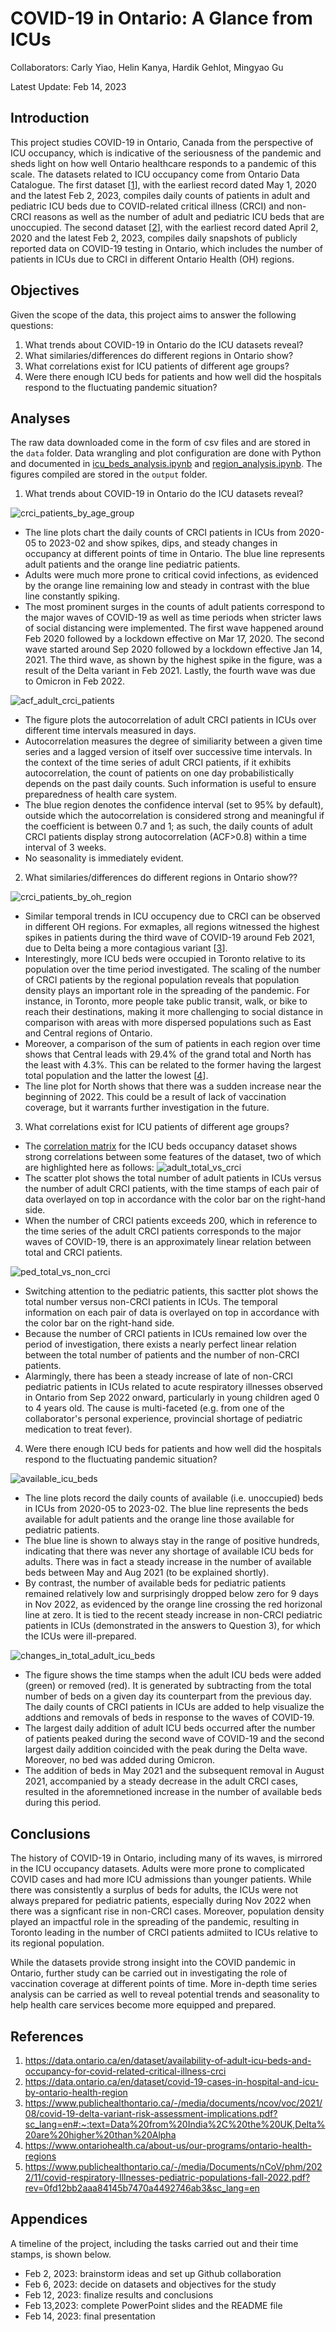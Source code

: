 # COVID-19 in Ontario: A Glance from ICUs

Collaborators: Carly Yiao, Helin Kanya, Hardik Gehlot, Mingyao Gu

Latest Update: Feb 14, 2023

## Introduction

This project studies COVID-19 in Ontario, Canada from the perspective of ICU occupancy, which is indicative of the seriousness of the pandemic and sheds light on how well Ontario healthcare responds to a pandemic of this scale. The datasets related to ICU occupancy come from Ontario Data Catalogue. The first dataset \[[1](#references)\], with the earliest record dated May 1, 2020 and the latest Feb 2, 2023, compiles daily counts of patients in adult and pediatric ICU beds due to COVID-related critical illness (CRCI) and non-CRCI reasons as well as the number of adult and pediatric ICU beds that are unoccupied. The second dataset \[[2](#references)\], with the earliest record dated April 2, 2020 and the latest Feb 2, 2023, compiles daily snapshots of publicly reported data on COVID-19 testing in Ontario, which includes the number of patients in ICUs due to CRCI in different Ontario Health (OH) regions.

## Objectives

Given the scope of the data, this project aims to answer the following questions:
1. What trends about COVID-19 in Ontario do the ICU datasets reveal?
2. What similaries/differences do different regions in Ontario show?
3. What correlations exist for ICU patients of different age groups?
4. Were there enough ICU beds for patients and how well did the hospitals respond to the fluctuating pandemic situation?

## Analyses

The raw data downloaded come in the form of csv files and are stored in the `data` folder. Data wrangling and plot configuration are done with Python and documented in [icu_beds_analysis.ipynb](analysis/icu_beds_analysis.ipynb) and [region_analysis.ipynb](analysis/region_analysis.ipynb). The figures compiled are stored in the `output` folder.

1. What trends about COVID-19 in Ontario do the ICU datasets reveal?

![crci_patients_by_age_group](output/crci_patients_by_age_group.png)
- The line plots chart the daily counts of CRCI patients in ICUs from 2020-05 to 2023-02 and show spikes, dips, and steady changes in occupancy at different points of time in Ontario. The blue line represents adult patients and the orange line pediatric patients.
- Adults were much more prone to critical covid infections, as evidenced by the orange line remaining low and steady in contrast with the blue line constantly spiking. 
- The most prominent surges in the counts of adult patients correspond to the major waves of COVID-19 as well as time periods when stricter laws of social distancing were implemented. The first wave happened around Feb 2020 followed by a lockdown effective on Mar 17, 2020. The second wave started around Sep 2020 followed by a lockdown effective Jan 14, 2021. The third wave, as shown by the highest spike in the figure, was a result of the Delta variant in Feb 2021. Lastly, the fourth wave was due to Omicron in Feb 2022.

![acf_adult_crci_patients](output/acf_adult_crci_patients.png)
- The figure plots the autocorrelation of adult CRCI patients in ICUs over different time intervals measured in days.
- Autocorrelation measures the degree of similiarity between a given time series and a lagged version of itself over successive time intervals. In the context of the time series of adult CRCI patients, if it exhibits autocorrelation, the count of patients on one day probabilistically depends on the past daily counts. Such information is useful to ensure preparedness of health care system.
- The blue region denotes the confidence interval (set to 95% by default), outside which the autocorrelation is considered strong and meaningful if the coefficient is between 0.7 and 1; as such, the daily counts of adult CRCI patients display strong autocorrelation (ACF>0.8) within a time interval of 3 weeks.
- No seasonality is immediately evident.

2. What similaries/differences do different regions in Ontario show??

![crci_patients_by_oh_region](output/crci_patients_by_oh_region.png)
- Similar temporal trends in ICU occupency due to CRCI can be observed in different OH regions. For exmaples, all regions witnessed the highest spikes in patients during the third wave of COVID-19 around Feb 2021, due to Delta being a more contagious variant \[[3](#references)\].
- Interestingly, more ICU beds were occupied in Toronto relative to its population over the time period investigated. The scaling of the number of CRCI patients by the regional population reveals that population density plays an important role in the spreading of the pandemic. For instance, in Toronto, more people take public transit, walk, or bike to reach their destinations, making it more challenging to social distance in comparison with areas with more dispersed populations such as East and Central regions of Ontario.
- Moreover, a comparison of the sum of patients in each region over time shows that Central leads with 29.4% of the grand total and North has the least with 4.3%. This can be related to the former having the largest total population and the latter the lowest \[[4](#references)\]. 
- The line plot for North shows that there was a sudden increase near the beginning of 2022. This could be a result of lack of vaccination coverage, but it warrants further investigation in the future. 

3. What correlations exist for ICU patients of different age groups?

- The [correlation matrix](output/correlation_matrix.png) for the ICU beds occupancy dataset shows strong correlations between some features of the dataset, two of which are highlighted here as follows:
![adult_total_vs_crci](output/adult_total_vs_crci.png)
- The scatter plot shows the total number of adult patients in ICUs versus the number of adult CRCI patients, with the time stamps of each pair of data overlayed on top in accordance with the color bar on the right-hand side.
- When the number of CRCI patients exceeds 200, which in reference to the time series of the adult CRCI patients corresponds to the major waves of COVID-19, there is an approximately linear relation between total and CRCI patients.

![ped_total_vs_non_crci](output/pediatric_total_vs_non_crci.png)
- Switching attention to the pediatric patients, this sactter plot shows the total number versus non-CRCI patients in ICUs. The temporal information on each pair of data is overlayed on top in accordance with the color bar on the right-hand side.
- Because the number of CRCI patients in ICUs remained low over the period of investigation, there exists a nearly perfect linear relation between the total number of patients and the number of non-CRCI patients.
- Alarmingly, there has been a steady increase of late of non-CRCI pediatric patients in ICUs related to acute respiratory illnesses observed in Ontario from Sep 2022 onward, particularly in young children aged 0 to 4 years old. The cause is multi-faceted (e.g. from one of the collaborator's personal experience, provincial shortage of pediatric medication to treat fever).

4. Were there enough ICU beds for patients and how well did the hospitals respond to the fluctuating pandemic situation?

![available_icu_beds](output/available_icu_beds.png)
- The line plots record the daily counts of available (i.e. unoccupied) beds in ICUs from 2020-05 to 2023-02. The blue line represents the beds available for adult patients and the orange line those available for pediatric patients.
- The blue line is shown to always stay in the range of positive hundreds, indicating that there was never any shortage of available ICU beds for adults. There was in fact a steady increase in the number of available beds between May and Aug 2021 (to be explained shortly).
- By contrast, the number of available beds for pediatric patients remained relatively low and surprisingly dropped below zero for 9 days in Nov 2022, as evidenced by the orange line crossing the red horizonal line at zero. It is tied to the recent steady increase in non-CRCI pediatric patients in ICUs (demonstrated in the answers to Question 3), for which the ICUs were ill-prepared. 

![changes_in_total_adult_icu_beds](output/changes_in_total_adult_icu_beds.png)
- The figure shows the time stamps when the adult ICU beds were added (green) or removed (red). It is generated by subtracting from the total number of beds on a given day its counterpart from the previous day. The daily counts of CRCI patients in ICUs are added to help visualize the addtions and removals of beds in response to the waves of COVID-19.
- The largest daily addition of adult ICU beds occurred after the number of patients peaked during the second wave of COVID-19 and the second largest daily addition coincided with the peak during the Delta wave. Moreover, no bed was added during Omicron.
- The addition of beds in May 2021 and the subsequent removal in August 2021, accompanied by a steady decrease in the adult CRCI cases, resulted in the aforemnetioned increase in the number of available beds during this period.
	
## Conclusions

The history of COVID-19 in Ontario, including many of its waves, is mirrored in the ICU occupancy datasets. Adults were more prone to complicated COVID cases and had more ICU admissions than younger patients. While there was consistently a surplus of beds for adults, the ICUs were not always prepared for pediatric patients, especially during Nov 2022 when there was a signficant rise in non-CRCI cases. Moreover, population density played an impactful role in the spreading of the pandemic, resulting in Toronto leading in the number of CRCI patients admiited to ICUs relative to its regional population.

While the datasets provide strong insight into the COVID pandemic in Ontario, further study can be carried out in investigating the role of vaccination coverage at different points of time. More in-depth time series analysis can be carried as well to reveal potential trends and seasonality to help health care services become more equipped and prepared.

## References

1. https://data.ontario.ca/en/dataset/availability-of-adult-icu-beds-and-occupancy-for-covid-related-critical-illness-crci
2. https://data.ontario.ca/en/dataset/covid-19-cases-in-hospital-and-icu-by-ontario-health-region
3. https://www.publichealthontario.ca/-/media/documents/ncov/voc/2021/08/covid-19-delta-variant-risk-assessment-implications.pdf?sc_lang=en#:~:text=Data%20from%20India%2C%20the%20UK,Delta%20are%20higher%20than%20Alpha
4. https://www.ontariohealth.ca/about-us/our-programs/ontario-health-regions
5. https://www.publichealthontario.ca/-/media/Documents/nCoV/phm/2022/11/covid-respiratory-Illnesses-pediatric-populations-fall-2022.pdf?rev=0fd12bb2aaa84145b7470a4492746ab3&sc_lang=en

## Appendices

A timeline of the project, including the tasks carried out and their time stamps, is shown below.

- Feb 2, 2023: brainstorm ideas and set up Github collaboration
- Feb 6, 2023: decide on datasets and objectives for the study
- Feb 12, 2023: finalize results and conclusions
- Feb 13,2023: complete PowerPoint slides and the README file
- Feb 14, 2023: final presentation
